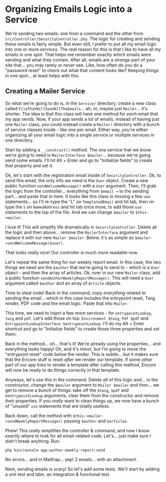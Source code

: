# Organizing Emails Logic into a Service

We're sending two emails: one from a command and the other from
`src/Controller/SecurityController.php`. The logic for creating and sending these
emails is fairly simple. But even still, I prefer to put all my email logic into
one or more *services*. The *real* reason for this is that I like to have all
my emails in one spot. That helps me remember exactly which emails were sending
and what they contain. After all, emails are a *strange* part of your site that...
you may rarely or *never* see. Like, how often do you do a "password reset" to
check out what that content looks like? Keeping things in one spot... at least
helps with this.

## Creating a Mailer Service

So what we're going to do is, in the `Service/` directory, create a new class
called `FileThatWillSendAllTheEmails`... ah, or, maybe just `Mailer`... it's
shorter. The idea is that this class will have one method for *each* email that
my app sends. Now, if your app sends a *lot* of emails, instead of having just
*one* `Mailer` class, you could instead create a `Mailer/` directory with a bunch
of service classes inside - like one per email. Either way, you're either organizing
all your email logic into a single service or multiple services in one directory.

Start by adding a `__construct()` method. The *one* service that we *know* we're
going to need is `MailerInterface $mailer`... because we're going send some
emails. I'll hit Alt + Enter and go to "Initialize fields" to create that property
and set it.

Ok, let's start with the registration email inside of `SecurityController`. Ok,
to send this email, the only info we need is the `User` object. Create a new
public function `sendWelcomeMessage()` with a `User` argument. Then, I'll grab
the logic from the controller... everything from `$email =` to the sending part...
and paste that in here. It looks like this class *is* missing a few `use`
statements... so I'll re-type the "L" on `TemplatedEmail` and hit tab, then
re-type the `S` on `NamedAddress` and hit tab once more, to add those `use` statements
to the top of the file. And we can change `$mailer` to `$this->mailer`.

I love it! This will simplify life dramatically in `SecurityController`. Delete
all the logic and then above... remove the `MailerInterface` argument and replace
it with our new `Mailer $mailer`. Below, it's as simple as
`$mailer->sendWelcomeMessage($user)`.

That looks really nice! Our controller is much more readable now.

Let's repeat the same thing for our weekly report email. In this case, the two
things we need are the `$author` that we're going to send to - which is a `User`
object - and then the array of articles. Ok, over in our new `Mailer` class,
add a public function `sendAuthorWeeklyReportMessage()`. This will need a `User`
argument called `$author` and an array of `Article` objects.

Time to steal code! Back in the command, copy *everything* related to sending the
email... which in this case includes the entrypoint reset, Twig render, PDF code
*and* the email logic. Paste that into `Mailer`.

This time, we need to inject a few more services - for `entrypointLookup`, `twig`
and `pdf`. Let's add those on top: `Environment $twig`, `Pdf $pdf` and
`EntrypointLookupInterface $entrypointLookup`. I'll do my Alt + Enter shortcut and
go to "Initialize fields" to create those three properties and set them.

Back in the method... oh... that's it! We're already using the properties... and
everything looks happy! Oh, and it's minor, but I'm going to move the
"entrypoint reset" code *below* the render. This is subtle... but it makes sure
that the Encore stuff is reset *after* we render our template. If some *other*
part of our app tries to render a template after calling this method, Encore will
*now* be ready to do things correctly in that template.

Anyways, let's use this in the command. Delete *all* of this logic and... in the
constructor, change the `$mailer` argument to `Mailer $mailer` and then... we get
to remove a *bunch* of things: take off the `$twig`, `$pdf` and `$entrypointLookup`
arguments, clear them from the constructor and remove their properties. If you
*really* want to clean things up, we now have a bunch of "unused" `use` statements
that are totally useless.

Back down, call the method with `$this->mailer->sendWeeklyReportMessage()` passing
`$author` and `$articles`.

Phew! This *really* simplifies the controller & command, and now I know *exactly*
where to look for all email-related code. Let's... just make sure I didn't break
anything. Run:

```terminal
php bin/console app:author-weekly-report:send
```

No errors... and in Mailtrap... yep! 2 emails... with an attachment.

Next, sending emails is scary! So let's add some tests. We'll start by adding a
unit test and later, an integration & functional test.
